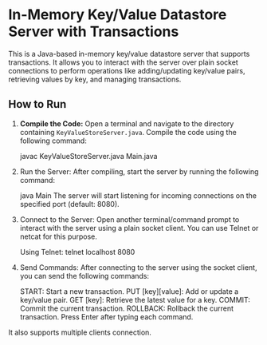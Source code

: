 # In-Memory Key/Value Datastore Server with Transactions

This is a Java-based in-memory key/value datastore server that supports transactions. It allows you to interact with the server over plain socket connections to perform operations like adding/updating key/value pairs, retrieving values by key, and managing transactions.

## How to Run

1. **Compile the Code:**
   Open a terminal and navigate to the directory containing `KeyValueStoreServer.java`. Compile the code using the following command:

   javac KeyValueStoreServer.java Main.java

2. Run the Server:
   After compiling, start the server by running the following command:

   java Main
   The server will start listening for incoming connections on the specified port (default: 8080).
   
3. Connect to the Server:
   Open another terminal/command prompt to interact with the server using a plain socket client. You can use Telnet or netcat for this purpose.

   Using Telnet: telnet localhost 8080
4. Send Commands:
   After connecting to the server using the socket client, you can send the following commands:

   START: Start a new transaction.
   PUT [key][value]: Add or update a key/value pair.
   GET [key]: Retrieve the latest value for a key.
   COMMIT: Commit the current transaction.
   ROLLBACK: Rollback the current transaction.
   Press Enter after typing each command.

It also supports multiple clients connection.
   

